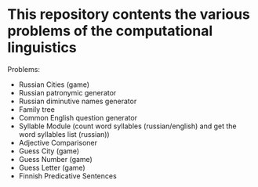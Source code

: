 # This repository contents the various problems of the computational linguistics
Problems:
 - Russian Cities (game)
 - Russian patronymic generator
 - Russian diminutive names generator
 - Family tree
 - Common English question generator
 - Syllable Module (count word syllables (russian/english) and get the word syllables list (russian))
 - Adjective Comparisoner
 - Guess City (game)
 - Guess Number (game)
 - Guess Letter (game)
 - Finnish Predicative Sentences
